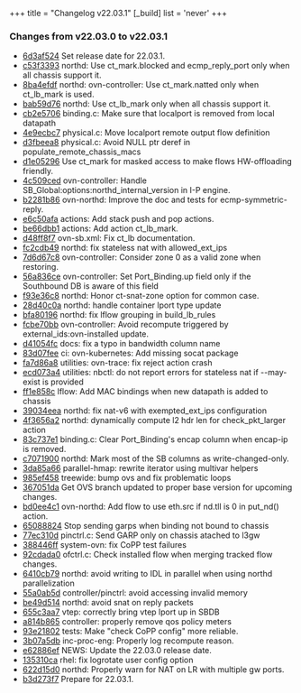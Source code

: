 +++
title = "Changelog v22.03.1"
[_build]
  list = 'never'
+++

### Changes from v22.03.0 to v22.03.1

- [6d3af524](https://github.com/ovn-org/ovn/commit/6d3af5241168481880e829bb71f9a3c768db7a83) Set release date for 22.03.1.
- [c53f3393](https://github.com/ovn-org/ovn/commit/c53f339342dbc3f79a34787f153f81989bac9909) northd: Use ct_mark.blocked and ecmp_reply_port only when all chassis support it.
- [8ba4efdf](https://github.com/ovn-org/ovn/commit/8ba4efdf219b1e20ed190e16a6af37aa6bdf7a69) northd: ovn-controller: Use ct_mark.natted only when ct_lb_mark is used.
- [bab59d76](https://github.com/ovn-org/ovn/commit/bab59d76ea96fefac315c522b5ce40928947ce99) northd: Use ct_lb_mark only when all chassis support it.
- [cb2e5706](https://github.com/ovn-org/ovn/commit/cb2e57060e9d7c4d5d2902e3a61474278a0a4241) binding.c: Make sure that localport is removed from local datapath
- [4e9ecbc7](https://github.com/ovn-org/ovn/commit/4e9ecbc757419f7fdfdfb88b9c3643dc09f2b2b6) physical.c: Move localport remote output flow definition
- [d3fbeea8](https://github.com/ovn-org/ovn/commit/d3fbeea8516ea8654b847f0d916d4bbca650ca05) physical.c: Avoid NULL ptr deref in populate_remote_chassis_macs
- [d1e05296](https://github.com/ovn-org/ovn/commit/d1e05296516583e7ed779572729c54ca31fe6c92) Use ct_mark for masked access to make flows HW-offloading friendly.
- [4c509ced](https://github.com/ovn-org/ovn/commit/4c509ceda237963359a86ceaca645aaa0cf84338) ovn-controller: Handle SB_Global:options:northd_internal_version in I-P engine.
- [b2281b86](https://github.com/ovn-org/ovn/commit/b2281b863560b3841554dba4f5e0328ed406341d) ovn-northd: Improve the doc and tests for ecmp-symmetric-reply.
- [e6c50afa](https://github.com/ovn-org/ovn/commit/e6c50afa9f53068254b86844ec37f18cf121ff09) actions: Add stack push and pop actions.
- [be66dbb1](https://github.com/ovn-org/ovn/commit/be66dbb1baec84f0fd14353b65542d7279aeb6ca) actions: Add action ct_lb_mark.
- [d48ff8f7](https://github.com/ovn-org/ovn/commit/d48ff8f749efed273d9a08bfaeb22d0954d34b7d) ovn-sb.xml: Fix ct_lb documentation.
- [fc2cdb49](https://github.com/ovn-org/ovn/commit/fc2cdb499023676e8faf9e368746896166d29114) northd: fix stateless nat with allowed_ext_ips
- [7d6d67c8](https://github.com/ovn-org/ovn/commit/7d6d67c824accf8b07a1da0e11c0aa70e8f22431) ovn-controller: Consider zone 0 as a valid zone when restoring.
- [56a836ce](https://github.com/ovn-org/ovn/commit/56a836ce24271a19a0e17e5ac2f70b15e8c8dde9) ovn-controller: Set Port_Binding.up field only if the Southbound DB is aware of this field
- [f93e36c8](https://github.com/ovn-org/ovn/commit/f93e36c8e3a30acbbe21c8641b8a4d48289578f0) northd: Honor ct-snat-zone option for common case.
- [28d40c0a](https://github.com/ovn-org/ovn/commit/28d40c0a024227c9c845117087b7594723ff0ec7) northd: handle container lport type update
- [bfa80196](https://github.com/ovn-org/ovn/commit/bfa80196810b3c1306cdb00a032fcc7fb54ba025) northd: fix lflow grouping in build_lb_rules
- [fcbe70bb](https://github.com/ovn-org/ovn/commit/fcbe70bb7746f7ff7b6f6481a4446ebaf600b030) ovn-controller: Avoid recompute triggered by external_ids:ovn-installed update.
- [d41054fc](https://github.com/ovn-org/ovn/commit/d41054fcc4926e553139ef4ab13ae65c3f009fcb) docs: fix a typo in bandwidth column name
- [83d07fee](https://github.com/ovn-org/ovn/commit/83d07fee947183253ec95c448b39d62aa6001d7f) ci: ovn-kubernetes: Add missing socat package
- [fa7d86a8](https://github.com/ovn-org/ovn/commit/fa7d86a8ae43fa208ef9a3980af396c1feaec92f) utilities: ovn-trace: fix reject action crash
- [ecd073a4](https://github.com/ovn-org/ovn/commit/ecd073a49eaec04db7de729a087410477e5811bb) utilities: nbctl: do not report errors for stateless nat if --may-exist is provided
- [ff1e858c](https://github.com/ovn-org/ovn/commit/ff1e858c99779bdbd48fc4b0d0a1fb39bc9606b9) lflow: Add MAC bindings when new datapath is added to chassis
- [39034eea](https://github.com/ovn-org/ovn/commit/39034eea28cc4b8f79e6af3844fd0d1b7f680bd6) northd: fix nat-v6 with exempted_ext_ips configuration
- [4f3656a2](https://github.com/ovn-org/ovn/commit/4f3656a20c7756f8ab9a7acae5ec192d37c1bf45) northd: dynamically compute l2 hdr len for check_pkt_larger action
- [83c737e1](https://github.com/ovn-org/ovn/commit/83c737e1741b24a58e1df333532529c9afb117a5) binding.c: Clear Port_Binding's encap column when encap-ip is removed.
- [c7071900](https://github.com/ovn-org/ovn/commit/c7071900c55d20160e3f2f2241059a8e8dd6a107) northd: Mark most of the SB columns as write-changed-only.
- [3da85a66](https://github.com/ovn-org/ovn/commit/3da85a6660776548ddafaa9759b260b0dac38b4b) parallel-hmap: rewrite iterator using multivar helpers
- [985ef458](https://github.com/ovn-org/ovn/commit/985ef4580ac6558859e104bad6fd5e2a68af79f7) treewide: bump ovs and fix problematic loops
- [367051da](https://github.com/ovn-org/ovn/commit/367051dacab28dbe875aba9e1920b5693cf284c3) Get OVS branch updated to proper base version for upcoming changes.
- [bd0ee4c1](https://github.com/ovn-org/ovn/commit/bd0ee4c1103ca5eaf834e48093205cacddaadf31) ovn-northd: Add flow to use eth.src if nd.tll is 0 in put_nd() action.
- [65088824](https://github.com/ovn-org/ovn/commit/65088824dbca07dfdf3402d1775d3af76a304ef4) Stop sending garps when binding not bound to chassis
- [77ec310d](https://github.com/ovn-org/ovn/commit/77ec310dda51c78c1897011ba851612787fcc6c6) pinctrl.c: Send GARP only on chassis atached to l3gw
- [388446ff](https://github.com/ovn-org/ovn/commit/388446ff27650773716ebcbc332424b1bf82bad1) system-ovn: fix CoPP test failures
- [92cdada0](https://github.com/ovn-org/ovn/commit/92cdada0e150e937e19f52c98a0c6a6dba7a84e0) ofctrl.c: Check installed flow when merging tracked flow changes.
- [6410cb79](https://github.com/ovn-org/ovn/commit/6410cb7906121bf2ebec3698d53bcfcb580ca4f6) northd: avoid writing to IDL in parallel when using northd parallelization
- [55a0ab5d](https://github.com/ovn-org/ovn/commit/55a0ab5d2971daaf22e3d935f623bf7548a3df98) controller/pinctrl: avoid accessing invalid memory
- [be49d514](https://github.com/ovn-org/ovn/commit/be49d5145e10b1e4a525eed3b12d7ffb7818f2d1) northd: avoid snat on reply packets
- [655c3aa7](https://github.com/ovn-org/ovn/commit/655c3aa74d45791b0de5548c787ee24a147f2456) vtep: correctly bring vtep lport up in SBDB
- [a814b865](https://github.com/ovn-org/ovn/commit/a814b865fbec460c91f9b5037d936b9d518c7a2f) controller: properly remove qos policy meters
- [93e21802](https://github.com/ovn-org/ovn/commit/93e21802ac27ed29f2a4daf58a10912ebd581db5) tests: Make "check CoPP config" more reliable.
- [3b07a5db](https://github.com/ovn-org/ovn/commit/3b07a5db4abd921a87b6fdfb851cf27e6975b079) inc-proc-eng: Properly log recompute reason.
- [e62886ef](https://github.com/ovn-org/ovn/commit/e62886efda51adadd6c01c4e7ee0bbd97994216c) NEWS: Update the 22.03.0 release date.
- [135310ca](https://github.com/ovn-org/ovn/commit/135310cae98e84a637f13e99439566846debcb29) rhel: fix logrotate user config option
- [622d15d0](https://github.com/ovn-org/ovn/commit/622d15d078178e854027358d5130690edbe75a4c) northd: Properly warn for NAT on LR with multiple gw ports.
- [b3d273f7](https://github.com/ovn-org/ovn/commit/b3d273f73c4aa8d246e652f1fb505779d3828c5b) Prepare for 22.03.1.